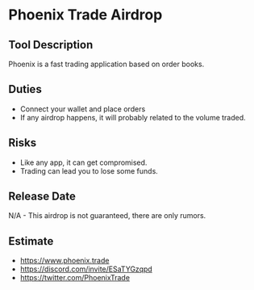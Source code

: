 # Phoenix Trade Airdrop

## Tool Description

Phoenix is a fast trading application based on order books.

## Duties

* Connect your wallet and place orders
* If any airdrop happens, it will probably related to the volume traded.

## Risks

* Like any app, it can get compromised.
* Trading can lead you to lose some funds.

## Release Date

N/A - This airdrop is not guaranteed, there are only rumors.

## Estimate

* https://www.phoenix.trade
* https://discord.com/invite/ESaTYGzqpd
* https://twitter.com/PhoenixTrade
